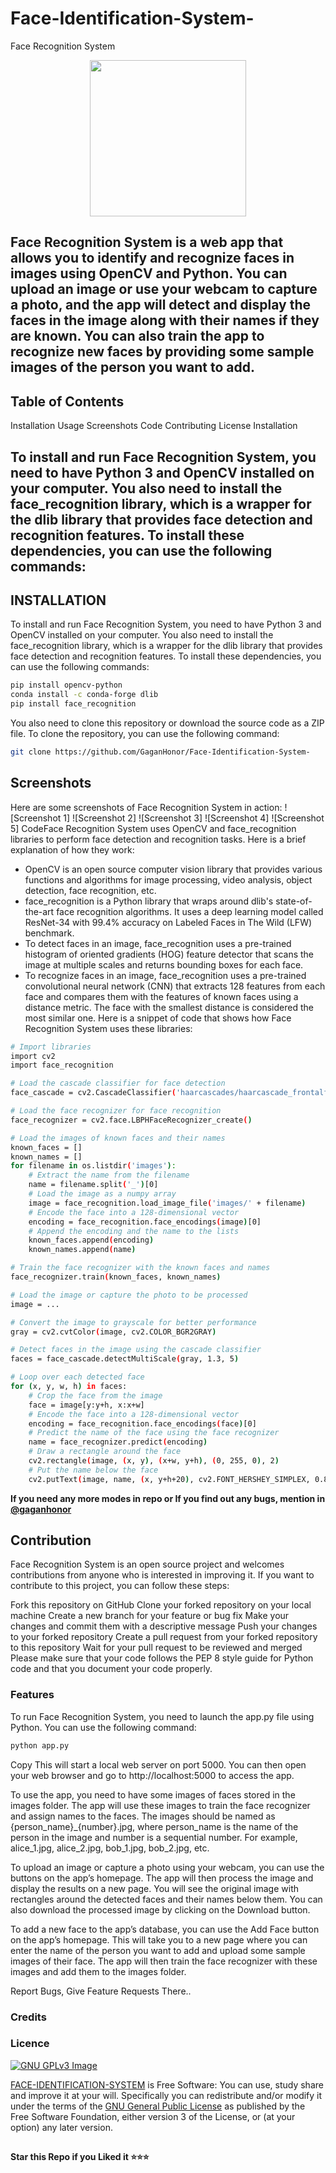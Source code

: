 # Face-Identification-System-
Face Recognition System 

<p align="center">
  <a href="https://www.python.org">
    <img src="http://ForTheBadge.com/images/badges/made-with-python.svg" width ="250">
  </a>
</p>

<div>

 

 
</div>

## Face Recognition System is a web app that allows you to identify and recognize faces in images using OpenCV and Python. You can upload an image or use your webcam to capture a photo, and the app will detect and display the faces in the image along with their names if they are known. You can also train the app to recognize new faces by providing some sample images of the person you want to add.

## Table of Contents
Installation
Usage
Screenshots
Code
Contributing
License
Installation

## To install and run Face Recognition System, you need to have Python 3 and OpenCV installed on your computer. You also need to install the face_recognition library, which is a wrapper for the dlib library that provides face detection and recognition features. To install these dependencies, you can use the following commands:

## INSTALLATION

To install and run Face Recognition System, you need to have Python 3 and OpenCV installed on your computer. You also need to install the face_recognition library, which is a wrapper for the dlib library that provides face detection and recognition features. To install these dependencies, you can use the following commands:
````bash
pip install opencv-python
conda install -c conda-forge dlib
pip install face_recognition
````
You also need to clone this repository or download the source code as a ZIP file. To clone the repository, you can use the following command:
````bash
git clone https://github.com/GaganHonor/Face-Identification-System-
````

## Screenshots
Here are some screenshots of Face Recognition System in action:
![Screenshot 1]
![Screenshot 2]
![Screenshot 3]
![Screenshot 4]
![Screenshot 5]
CodeFace Recognition System uses OpenCV and face_recognition libraries to perform face detection and recognition tasks. Here is a brief explanation of how they work:
- OpenCV is an open source computer vision library that provides various functions and algorithms for image processing, video analysis, object detection, face recognition, etc.
- face_recognition is a Python library that wraps around dlib's state-of-the-art face recognition algorithms. It uses a deep learning model called ResNet-34 with 99.4% accuracy on Labeled Faces in The Wild (LFW) benchmark.
- To detect faces in an image, face_recognition uses a pre-trained histogram of oriented gradients (HOG) feature detector that scans the image at multiple scales and returns bounding boxes for each face.
- To recognize faces in an image, face_recognition uses a pre-trained convolutional neural network (CNN) that extracts 128 features from each face and compares them with the features of known faces using a distance metric. The face with the smallest distance is considered the most similar one.
Here is a snippet of code that shows how Face Recognition System uses these libraries:
```bash
# Import libraries
import cv2
import face_recognition

# Load the cascade classifier for face detection
face_cascade = cv2.CascadeClassifier('haarcascades/haarcascade_frontalface_default.xml')

# Load the face recognizer for face recognition
face_recognizer = cv2.face.LBPHFaceRecognizer_create()

# Load the images of known faces and their names
known_faces = []
known_names = []
for filename in os.listdir('images'):
    # Extract the name from the filename
    name = filename.split('_')[0]
    # Load the image as a numpy array
    image = face_recognition.load_image_file('images/' + filename)
    # Encode the face into a 128-dimensional vector
    encoding = face_recognition.face_encodings(image)[0]
    # Append the encoding and the name to the lists
    known_faces.append(encoding)
    known_names.append(name)

# Train the face recognizer with the known faces and names
face_recognizer.train(known_faces, known_names)

# Load the image or capture the photo to be processed
image = ...

# Convert the image to grayscale for better performance
gray = cv2.cvtColor(image, cv2.COLOR_BGR2GRAY)

# Detect faces in the image using the cascade classifier
faces = face_cascade.detectMultiScale(gray, 1.3, 5)

# Loop over each detected face
for (x, y, w, h) in faces:
    # Crop the face from the image
    face = image[y:y+h, x:x+w]
    # Encode the face into a 128-dimensional vector
    encoding = face_recognition.face_encodings(face)[0]
    # Predict the name of the face using the face recognizer
    name = face_recognizer.predict(encoding)
    # Draw a rectangle around the face
    cv2.rectangle(image, (x, y), (x+w, y+h), (0, 255, 0), 2)
    # Put the name below the face
    cv2.putText(image, name, (x, y+h+20), cv2.FONT_HERSHEY_SIMPLEX, 0.8, (0, 255, 0), 2)
```
**If you need any more modes in repo or If you find out any bugs, mention in [@gaganhonor ](https://www.telegram.dog/)**

## Contribution
Face Recognition System is an open source project and welcomes contributions from anyone who is interested in improving it. If you want to contribute to this project, you can follow these steps:

Fork this repository on GitHub
Clone your forked repository on your local machine
Create a new branch for your feature or bug fix
Make your changes and commit them with a descriptive message
Push your changes to your forked repository
Create a pull request from your forked repository to this repository
Wait for your pull request to be reviewed and merged
Please make sure that your code follows the PEP 8 style guide for Python code and that you document your code properly.

### Features
To run Face Recognition System, you need to launch the app.py file using Python. You can use the following command:
````bash
python app.py
````
Copy
This will start a local web server on port 5000. You can then open your web browser and go to http://localhost:5000 to access the app.

To use the app, you need to have some images of faces stored in the images folder. The app will use these images to train the face recognizer and assign names to the faces. The images should be named as {person_name}_{number}.jpg, where person_name is the name of the person in the image and number is a sequential number. For example, alice_1.jpg, alice_2.jpg, bob_1.jpg, bob_2.jpg, etc.

To upload an image or capture a photo using your webcam, you can use the buttons on the app’s homepage. The app will then process the image and display the results on a new page. You will see the original image with rectangles around the detected faces and their names below them. You can also download the processed image by clicking on the Download button.

To add a new face to the app’s database, you can use the Add Face button on the app’s homepage. This will take you to a new page where you can enter the name of the person you want to add and upload some sample images of their face. The app will then train the face recognizer with these images and add them to the images folder.




Report Bugs, Give Feature Requests There..   

### Credits


### Licence
[![GNU GPLv3 Image](https://www.gnu.org/graphics/gplv3-127x51.png)](http://www.gnu.org/licenses/gpl-3.0.en.html)  

[FACE-IDENTIFICATION-SYSTEM](https://github.com/GaganHonor/Face-Identification-System-/) is Free Software: You can use, study share and improve it at your
will. Specifically you can redistribute and/or modify it under the terms of the
[GNU General Public License](https://www.gnu.org/licenses/gpl.html) as
published by the Free Software Foundation, either version 3 of the License, or
(at your option) any later version. 

##

   **Star this Repo if you Liked it ⭐⭐⭐**

